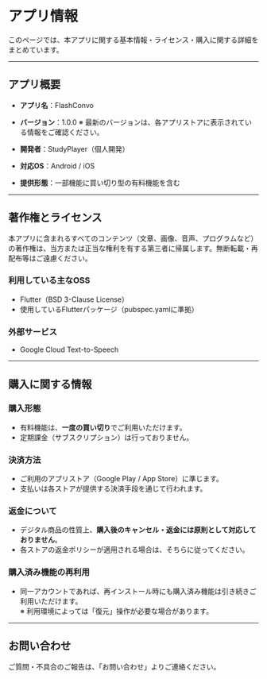 # アプリ情報

このページでは、本アプリに関する基本情報・ライセンス・購入に関する詳細をまとめています。

---

## アプリ概要

- **アプリ名**：FlashConvo
- **バージョン**：1.0.0 
  ※ 最新のバージョンは、各アプリストアに表示されている情報をご確認ください。

- **開発者**：StudyPlayer（個人開発）  
- **対応OS**：Android / iOS  
- **提供形態**：一部機能に買い切り型の有料機能を含む

---

## 著作権とライセンス

本アプリに含まれるすべてのコンテンツ（文章、画像、音声、プログラムなど）の著作権は、当方または正当な権利を有する第三者に帰属します。無断転載・再配布等はご遠慮ください。

### 利用している主なOSS

- Flutter（BSD 3-Clause License）  
- 使用しているFlutterパッケージ（pubspec.yamlに準拠） 

### 外部サービス

- Google Cloud Text-to-Speech  

---

## 購入に関する情報

### 購入形態

- 有料機能は、**一度の買い切り**でご利用いただけます。  
- 定期課金（サブスクリプション）は行っておりません。

### 決済方法

- ご利用のアプリストア（Google Play / App Store）に準じます。  
- 支払いは各ストアが提供する決済手段を通じて行われます。

### 返金について

- デジタル商品の性質上、**購入後のキャンセル・返金には原則として対応しておりません**。  
- 各ストアの返金ポリシーが適用される場合は、そちらに従ってください。

### 購入済み機能の再利用

- 同一アカウントであれば、再インストール時にも購入済み機能は引き続きご利用いただけます。  
  ※ 利用環境によっては「復元」操作が必要な場合があります。

---

## お問い合わせ

ご質問・不具合のご報告は、「お問い合わせ」よりご連絡ください。
